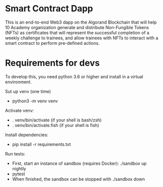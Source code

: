 # Smart Contract Dapp
This is an end-to-end Web3 dapp on the Algorand Blockchain that will help 10 Academy organization generate and distribute Non-Fungible Tokens (NFTs) as certificates that will represent the successful completion of a weekly challenge to trainees, and allow trainees with NFTs to interact with a smart contract to perform pre-defined actions. 

# Requirements for devs
To develop this, you need python 3.6 or higher and install in a virtual environment.

Sut up venv (one time)
- python3 -m venv venv

Activate venv:

- . venv/bin/activate (if your shell is bash/zsh)
- . venv/bin/activate.fish (if your shell is fish)

Install dependencies:

- pip install -r requirements.txt

Run tests:
- First, start an instance of sandbox (requires Docker): ./sandbox up nightly
- pytest
- When finished, the sandbox can be stopped with ./sandbox down
